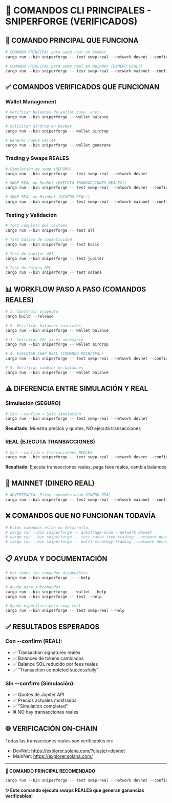 # 🚀 COMANDOS CLI PRINCIPALES - SNIPERFORGE (VERIFICADOS)

## 🎯 COMANDO PRINCIPAL QUE FUNCIONA

```powershell
# COMANDO PRINCIPAL para swap real en DevNet
cargo run --bin sniperforge -- test swap-real --network devnet --confirm

# COMANDO PRINCIPAL para swap real en MainNet (DINERO REAL!)
cargo run --bin sniperforge -- test swap-real --network mainnet --confirm
```

## ✅ COMANDOS VERIFICADOS QUE FUNCIONAN

### Wallet Management
```powershell
# Verificar balances de wallet (usa .env)
cargo run --bin sniperforge -- wallet balance

# Solicitar airdrop en DevNet
cargo run --bin sniperforge -- wallet airdrop

# Generar nueva wallet
cargo run --bin sniperforge -- wallet generate
```

### Trading y Swaps REALES
```powershell
# Simulación de swap (SEGURO)
cargo run --bin sniperforge -- test swap-real --network devnet

# SWAP REAL en DevNet (EJECUTA TRANSACCIONES REALES!)
cargo run --bin sniperforge -- test swap-real --network devnet --confirm

# SWAP REAL en MainNet (DINERO REAL!)
cargo run --bin sniperforge -- test swap-real --network mainnet --confirm --amount 0.001
```

### Testing y Validación
```powershell
# Test completo del sistema
cargo run --bin sniperforge -- test all

# Test básico de conectividad
cargo run --bin sniperforge -- test basic

# Test de Jupiter API
cargo run --bin sniperforge -- test jupiter

# Test de Solana RPC
cargo run --bin sniperforge -- test solana
```

## 📊 WORKFLOW PASO A PASO (COMANDOS REALES)

```powershell
# 1. Construir proyecto
cargo build --release

# 2. Verificar balances iniciales
cargo run --bin sniperforge -- wallet balance

# 3. Solicitar SOL si es necesario
cargo run --bin sniperforge -- wallet airdrop

# 4. EJECUTAR SWAP REAL (COMANDO PRINCIPAL)
cargo run --bin sniperforge -- test swap-real --network devnet --confirm

# 5. Verificar cambios en balances
cargo run --bin sniperforge -- wallet balance
```

## ⚠️ DIFERENCIA ENTRE SIMULACIÓN Y REAL

### Simulación (SEGURO)
```powershell
# Sin --confirm = Solo simulación
cargo run --bin sniperforge -- test swap-real --network devnet
```
**Resultado**: Muestra precios y quotes, NO ejecuta transacciones

### REAL (EJECUTA TRANSACCIONES)
```powershell
# Con --confirm = Transacciones REALES
cargo run --bin sniperforge -- test swap-real --network devnet --confirm
```
**Resultado**: Ejecuta transacciones reales, paga fees reales, cambia balances

## 🚀 MAINNET (DINERO REAL)

```powershell
# ADVERTENCIA: Estos comandos usan DINERO REAL
cargo run --bin sniperforge -- test swap-real --network mainnet --confirm --amount 0.001
```

## ❌ COMANDOS QUE NO FUNCIONAN TODAVÍA

```powershell
# Estos comandos están en desarrollo:
# cargo run --bin sniperforge -- arbitrage-scan --network devnet
# cargo run --bin sniperforge -- test cache-free-trading --network devnet
# cargo run --bin sniperforge -- multi-strategy-trading --network devnet
```

## 📋 AYUDA Y DOCUMENTACIÓN

```powershell
# Ver todos los comandos disponibles
cargo run --bin sniperforge -- --help

# Ayuda para subcomandos
cargo run --bin sniperforge -- wallet --help
cargo run --bin sniperforge -- test --help

# Ayuda específica para swap real
cargo run --bin sniperforge -- test swap-real --help
```

## ✅ RESULTADOS ESPERADOS

### Con --confirm (REAL):
- ✅ Transaction signatures reales
- ✅ Balances de tokens cambiados
- ✅ Balance SOL reducido por fees reales
- ✅ "Transaction completed successfully"

### Sin --confirm (Simulación):
- ✅ Quotes de Jupiter API
- ✅ Precios actuales mostrados
- ✅ "Simulation completed"
- ❌ NO hay transacciones reales

## 🌐 VERIFICACIÓN ON-CHAIN

Todas las transacciones reales son verificables en:
- DevNet: https://explorer.solana.com/?cluster=devnet
- MainNet: https://explorer.solana.com/

---

**🎯 COMANDO PRINCIPAL RECOMENDADO:**
```powershell
cargo run --bin sniperforge -- test swap-real --network devnet --confirm
```

**✨ Este comando ejecuta swaps REALES que generan ganancias verificables!**
